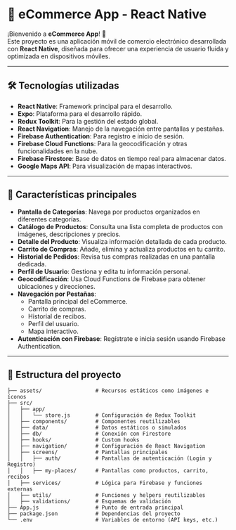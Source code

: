 # 📱 eCommerce App - React Native

¡Bienvenido a **eCommerce App**! 🚀  
Este proyecto es una aplicación móvil de comercio electrónico desarrollada con **React Native**, diseñada para ofrecer una experiencia de usuario fluida y optimizada en dispositivos móviles.

---

## 🛠️ Tecnologías utilizadas

- **React Native**: Framework principal para el desarrollo.
- **Expo**: Plataforma para el desarrollo rápido.
- **Redux Toolkit**: Para la gestión del estado global.
- **React Navigation**: Manejo de la navegación entre pantallas y pestañas.
- **Firebase Authentication**: Para registro e inicio de sesión.
- **Firebase Cloud Functions**: Para la geocodificación y otras funcionalidades en la nube.
- **Firebase Firestore**: Base de datos en tiempo real para almacenar datos.
- **Google Maps API**: Para visualización de mapas interactivos.

---

## 🚀 Características principales

- **Pantalla de Categorías**: Navega por productos organizados en diferentes categorías.
- **Catálogo de Productos**: Consulta una lista completa de productos con imágenes, descripciones y precios.
- **Detalle del Producto**: Visualiza información detallada de cada producto.
- **Carrito de Compras**: Añade, elimina y actualiza productos en tu carrito.
- **Historial de Pedidos**: Revisa tus compras realizadas en una pantalla dedicada.
- **Perfil de Usuario**: Gestiona y edita tu información personal.
- **Geocodificación**: Usa Cloud Functions de Firebase para obtener ubicaciones y direcciones.
- **Navegación por Pestañas**:
  - Pantalla principal del eCommerce.
  - Carrito de compras.
  - Historial de recibos.
  - Perfil del usuario.
  - Mapa interactivo.
- **Autenticación con Firebase**: Regístrate e inicia sesión usando Firebase Authentication.

---

## 📂 Estructura del proyecto

```plaintext
├── assets/                 # Recursos estáticos como imágenes e íconos
├── src/
│   ├── app/
│   │   └── store.js        # Configuración de Redux Toolkit
│   ├── components/         # Componentes reutilizables
│   ├── data/               # Datos estáticos o simulados
│   ├── db/                 # Conexión con Firestore
│   ├── hooks/              # Custom hooks
│   ├── navigation/         # Configuración de React Navigation
│   ├── screens/            # Pantallas principales
│   │   ├── auth/           # Pantallas de autenticación (Login y Registro)
│   │   ├── my-places/      # Pantallas como productos, carrito, recibos
│   ├── services/           # Lógica para Firebase y funciones externas
│   ├── utils/              # Funciones y helpers reutilizables
│   ├── validations/        # Esquemas de validación
├── App.js                  # Punto de entrada principal
├── package.json            # Dependencias del proyecto
└── .env                    # Variables de entorno (API keys, etc.)
